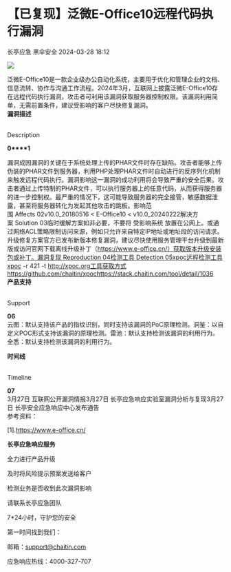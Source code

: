 #  【已复现】泛微E-Office10远程代码执行漏洞   
长亭应急  黑伞安全   2024-03-28 18:12  
  
![](https://mmbiz.qpic.cn/sz_mmbiz_png/FOh11C4BDicTNiaz9Xelqiadz2r8t0mQ5ZTChPDMWqsicSk3tc80Mfb3sZxbBMIpstW0cnIpAUy3XXOyeGZkJfuRMw/640?wx_fmt=other&from=appmsg&tp=webp&wxfrom=5&wx_lazy=1&wx_co=1 "")  
  
泛微E-Office10是一款企业级办公自动化系统，主要用于优化和管理企业的文档、信息流转、协作与沟通工作流程。2024年3月，互联网上披露泛微E-Office10存在远程代码执行漏洞，攻击者可利用该漏洞获取服务器控制权限。该漏洞利用简单，无需前置条件，建议受影响的客户尽快修复漏洞。  
**漏洞描述**  
  
   
Description   
  
  
  
**0****1**  
  
漏洞成因漏洞的关键在于系统处理上传的PHAR文件时存在缺陷。攻击者能够上传伪装的PHAR文件到服务器，利用PHP处理PHAR文件时自动进行的反序列化机制来触发远程代码执行。漏洞影响这一漏洞的成功利用将会导致严重的安全后果。攻击者通过上传特制的PHAR文件，可以执行服务器上的任意代码，从而获得服务器的进一步控制权。最严重的情况下，这可能导致服务器的完全接管，敏感数据泄露，甚至将服务器转化为发起其他攻击的跳板。影响范围 Affects 02v10.0_20180516 < E-Office10 < v10.0_20240222解决方案 Solution 03临时缓解方案如非必要，不要将 受影响系统 放置在公网上。或通过网络ACL策略限制访问来源，例如只允许来自特定IP地址或地址段的访问请求。升级修复方案官方已发布新版本修复漏洞，建议尽快使用服务管理平台升级到最新版或访问官网下载离线升级补丁（https://www.e-office.cn/）获取版本升级安装包或补丁。漏洞复现 Reproduction 04检测工具 Detection 05xpoc远程检测工具xpoc -r 421 -t http://xpoc.org工具获取方式https://github.com/chaitin/xpochttps://stack.chaitin.com/tool/detail/1036  
**产品支持**  
  
   
Support   
  
  
  
**06**  
云图：默认支持该产品的指纹识别，同时支持该漏洞的PoC原理检测。洞鉴：以自定义POC形式支持该漏洞的原理检测。雷池：默认支持检测该漏洞的利用行为。全悉：默认支持检测该漏洞的利用行为。  
  
  
**时间线**  
  
   
Timeline   
  
  
  
**07**  
3月27日 互联网公开漏洞情报3月27日 长亭应急响应实验室漏洞分析与复现3月27日 长亭安全应急响应中心发布通告  
参考资料：  
  
[1].https://www.e-office.cn/  
  
  
**长亭应急响应服务**  
  
  
  
  
全力进行产品升级  
  
及时将风险提示预案发送给客户  
  
检测业务是否收到此次漏洞影响  
  
请联系长亭应急团队  
  
7*24小时，守护您的安全  
  
  
第一时间找到我们：  
  
邮箱：support@chaitin.com  
  
应急响应热线：4000-327-707  
  
  
  
